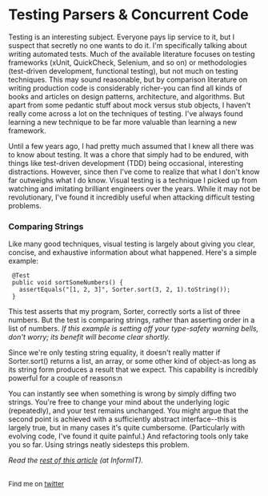 <meta published="01 Feb 2012"/>
<meta tag="programming"/>

# Testing Parsers & Concurrent Code

Testing is an interesting subject. Everyone pays lip service to it, but I suspect that secretly no one wants to do it. I'm specifically talking about writing automated tests. Much of the available literature focuses on testing frameworks (xUnit, QuickCheck, Selenium, and so on) or methodologies (test-driven development, functional testing), but not much on testing techniques. This may sound reasonable, but by comparison literature on writing production code is considerably richer-you can find all kinds of books and articles on design patterns, architecture, and algorithms. But apart from some pedantic stuff about mock versus stub objects, I haven't really come across a lot on the techniques of testing. I've always found learning a new technique to be far more valuable than learning a new framework.

Until a few years ago, I had pretty much assumed that I knew all there was to know about testing. It was a chore that simply had to be endured, with things like test-driven development (TDD) being occasional, interesting distractions. However, since then I've come to realize that what I don't know far outweighs what I do know. Visual testing is a technique I picked up from watching and imitating brilliant engineers over the years. While it may not be revolutionary, I've found it incredibly useful when attacking difficult testing problems.

### Comparing Strings

Like many good techniques, visual testing is largely about giving you clear, concise, and exhaustive information about what happened. Here's a simple example:

     @Test
     public void sortSomeNumbers() {
       assertEquals("[1, 2, 3]", Sorter.sort(3, 2, 1).toString());
     }

This test asserts that my program, Sorter, correctly sorts a list of three numbers. But the test is comparing strings, rather than asserting order in a list of numbers.
_If this example is setting off your type-safety warning bells, don't worry; its benefit will become clear shortly._

Since we're only testing string equality, it doesn't really matter if Sorter.sort() returns a list, an array, or some other kind of object-as long as its string form produces a result that we expect. This capability is incredibly powerful for a couple of reasons:n

You can instantly see when something is wrong by simply diffing two strings.
You're free to change your mind about the underlying logic (repeatedly), and your test remains unchanged.
You might argue that the second point is achieved with a sufficiently abstract interface--this is largely true, but in many cases it's quite cumbersome. (Particularly with evolving code, I've found it quite painful.) And refactoring tools only take you so far. Using strings neatly sidesteps this problem.

<i>Read the <a href="http://www.informit.com/articles/article.aspx?p=1831497">rest of this article</a> (at InformIT).</i>

<br>

<div style="font-size: small;">Find me on <a href="http://twitter.com/dhanji">twitter</a></div>
